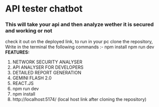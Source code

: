 # API tester chatbot
### This will take your api and then analyze wether it is secured and working or not 
check it out on the deployed link, 
to run in your pc 
clone the repository,
Write in the terminal the following commands :-
npm install
npm run dev
**FEATURES:**
1. NETWORK SECURITY ANALYSER 
2. API ANALYSER FOR DEVELOPERS 
3. DETAILED REPORT GENERATION
4. GEMINI FLASH 2.0
5. REACT.JS
6. npm run dev
7. npm install
8.  http://localhost:5174/ (local host link after cloning the repository)
